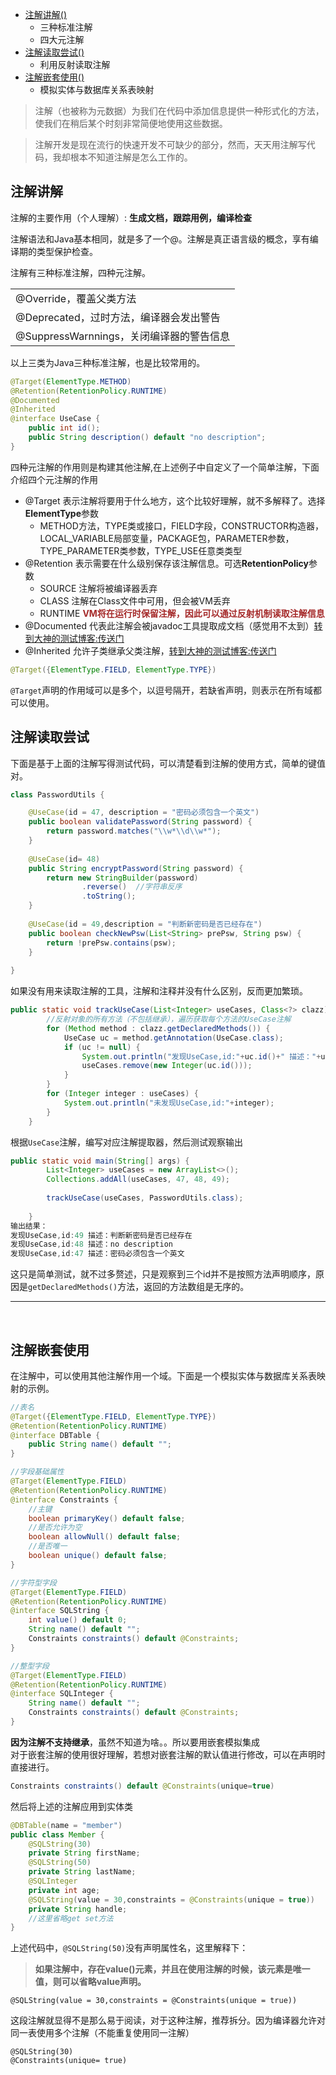 <div class="catalog">

- [注解讲解()](#jiangjie)
    - 三种标准注解
    - 四大元注解
- [注解读取尝试()](#duqu)
    - 利用反射读取注解
- [注解嵌套使用()](#qiantao)
    - 模拟实体与数据库关系表映射

</div>

> 注解（也被称为元数据）为我们在代码中添加信息提供一种形式化的方法，使我们在稍后某个时刻非常简便地使用这些数据。

> 注解开发是现在流行的快速开发不可缺少的部分，然而，天天用注解写代码，我却根本不知道注解是怎么工作的。

## <span id="jiangjie">注解讲解</span>

注解的主要作用（个人理解）: **生成文档，跟踪用例，编译检查**

注解语法和Java基本相同，就是多了一个@。注解是真正语言级的概念，享有编译期的类型保护检查。

注解有三种标准注解，四种元注解。

<table>
    <tr>
        <td>@Override，覆盖父类方法</td>
    </tr>
    <tr>
        <td>@Deprecated，过时方法，编译器会发出警告</td>
    </tr>
    <tr>
        <td>@SuppressWarnnings，关闭编译器的警告信息</td>
    </tr>
</table>
以上三类为Java三种标准注解，也是比较常用的。

```java
@Target(ElementType.METHOD)
@Retention(RetentionPolicy.RUNTIME)
@Documented
@Inherited
@interface UseCase {
	public int id();
	public String description() default "no description";
}
```
四种元注解的作用则是构建其他注解,在上述例子中自定义了一个简单注解，下面介绍四个元注解的作用
* @Target 表示注解将要用于什么地方，这个比较好理解，就不多解释了。选择**ElementType**参数
    * METHOD方法，TYPE类或接口，FIELD字段，CONSTRUCTOR构造器，LOCAL_VARIABLE局部变量，PACKAGE包，PARAMETER参数，TYPE_PARAMETER类参数，TYPE_USE任意类类型
* @Retention  表示需要在什么级别保存该注解信息。可选**RetentionPolicy**参数
    * SOURCE 注解将被编译器丢弃
    * CLASS 注解在Class文件中可用，但会被VM丢弃
    * RUNTIME **<font color=#A52A2A>VM将在运行时保留注解，因此可以通过反射机制读取注解信息</font>**
* @Documented 代表此注解会被javadoc工具提取成文档（感觉用不太到）<a href="https://www.cnblogs.com/uoar/p/8036642.html" target="_blank">转到大神的测试博客:传送门</a>
* @Inherited  允许子类继承父类注解，<a href="https://blog.csdn.net/snow_crazy/article/details/39381695" target="_blank">转到大神的测试博客:传送门</a>


```java
@Target({ElementType.FIELD, ElementType.TYPE})
```
`@Target`声明的作用域可以是多个，以逗号隔开，若缺省声明，则表示在所有域都可以使用。
<br>

## <span id="duqu">注解读取尝试</span>


下面是基于上面的注解写得测试代码，可以清楚看到注解的使用方式，简单的键值对。
```java
class PasswordUtils {

	@UseCase(id = 47, description = "密码必须包含一个英文")
	public boolean validatePassword(String password) {
		return password.matches("\\w*\\d\\w*");
	}
	
	@UseCase(id= 48)
	public String encryptPassword(String password) {
		return new StringBuilder(password)
				.reverse()  //字符串反序
				.toString();
	}
	
	@UseCase(id = 49,description = "判断新密码是否已经存在")
	public boolean checkNewPsw(List<String> prePsw, String psw) {
		return !prePsw.contains(psw);
	}
	
}
```
如果没有用来读取注解的工具，注解和注释并没有什么区别，反而更加繁琐。
```java
public static void trackUseCase(List<Integer> useCases, Class<?> clazz) {
		//反射对象的所有方法（不包括继承），遍历获取每个方法的UseCase注解
		for (Method method : clazz.getDeclaredMethods()) {
			UseCase uc = method.getAnnotation(UseCase.class);
			if (uc != null) {
				System.out.println("发现UseCase,id:"+uc.id()+" 描述："+uc.description());
				useCases.remove(new Integer(uc.id()));
			}
		}
		for (Integer integer : useCases) {
			System.out.println("未发现UseCase,id:"+integer);
		}
	}
```
根据`UseCase`注解，编写对应注解提取器，然后测试观察输出
```java
public static void main(String[] args) {
		List<Integer> useCases = new ArrayList<>();
		Collections.addAll(useCases, 47, 48, 49);
		
		trackUseCase(useCases, PasswordUtils.class);
		
	}
输出结果：
发现UseCase,id:49 描述：判断新密码是否已经存在
发现UseCase,id:48 描述：no description
发现UseCase,id:47 描述：密码必须包含一个英文
```
这只是简单测试，就不过多赘述，只是观察到三个id并不是按照方法声明顺序，原因是`getDeclaredMethods()`方法，返回的方法数组是无序的。

---
<br>


## <span id="qiantao">注解嵌套使用</span>

在注解中，可以使用其他注解作用一个域。下面是一个模拟实体与数据库关系表映射的示例。<br>
```java
//表名
@Target({ElementType.FIELD, ElementType.TYPE})
@Retention(RetentionPolicy.RUNTIME)
@interface DBTable {
	public String name() default "";
}
```
```java
//字段基础属性
@Target(ElementType.FIELD)
@Retention(RetentionPolicy.RUNTIME)
@interface Constraints {
	//主键
	boolean primaryKey() default false;
	//是否允许为空
	boolean allowNull() default false;
	//是否唯一
	boolean unique() default false;
}
```
```java
//字符型字段
@Target(ElementType.FIELD)
@Retention(RetentionPolicy.RUNTIME)
@interface SQLString {
	int value() default 0;
	String name() default "";
	Constraints constraints() default @Constraints;
}
```
```java
//整型字段
@Target(ElementType.FIELD)
@Retention(RetentionPolicy.RUNTIME)
@interface SQLInteger {
	String name() default "";
	Constraints constraints() default @Constraints;
}
```
**因为注解不支持继承**，虽然不知道为啥。。所以要用嵌套模拟集成<br>
对于嵌套注解的使用很好理解，若想对嵌套注解的默认值进行修改，可以在声明时直接进行。
```java
Constraints constraints() default @Constraints(unique=true)
```
然后将上述的注解应用到实体类
```java
@DBTable(name = "member")
public class Member {
	@SQLString(30)
	private String firstName;
	@SQLString(50)
	private String lastName;
	@SQLInteger
	private int age;
	@SQLString(value = 30,constraints = @Constraints(unique = true))
	private String handle;
    //这里省略get set方法	
}
```
上述代码中，`@SQLString(50)`没有声明属性名，这里解释下：
>**如果注解中，存在value()元素，并且在使用注解的时候，该元素是唯一值，则可以省略value声明。**

`
@SQLString(value = 30,constraints = @Constraints(unique = true))
`

这段注解就显得不是那么易于阅读，对于这种注解，推荐拆分。因为编译器允许对同一表使用多个注解（不能重复使用同一注解）

```
@SQLString(30)
@Constraints(unique= true)
```
